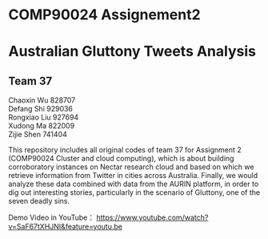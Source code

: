 # COMP90024 Assignement2 
# Australian Gluttony Tweets Analysis

## Team 37
Chaoxin Wu  828707  
Defang Shi  929036  
Rongxiao Liu  927694  
Xudong Ma  822009  
Zijie Shen  741404  

This repository includes all original codes of team 37 for Assignment 2 (COMP90024 Cluster and cloud computing), which is about building corroboratory instances on Nectar research cloud and based on which we retrieve information from Twitter in cities across Australia. Finally, we would analyze these data combined with data from the AURIN platform, in order to dig out interesting stories, particularly in the scenario of Gluttony, one of the seven deadly sins.

Demo Video in YouTube： https://www.youtube.com/watch?v=SaF67tXHJNI&feature=youtu.be
